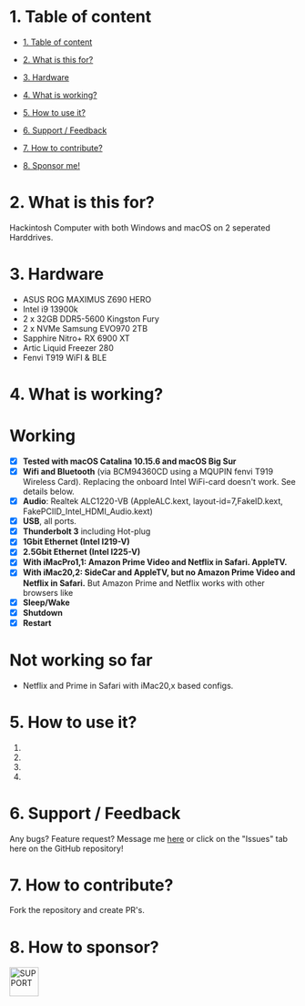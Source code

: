 # 1. Table of content
- [1. Table of content](#1-table-of-content)
- [2. What is this for?](#2-what-is-this-for)
- [3. Hardware](#3-hardware)
- [4. What is working?](#4-what-is-working)
- [5. How to use it?](#5-how-to-use-it)

- [6. Support / Feedback](#6-support--feedback)
- [7. How to contribute?](#7-how-to-contribute)
- [8. Sponsor me!](#8-how-to-sponsor)

# 2. What is this for?
Hackintosh Computer with both Windows and macOS on 2 seperated Harddrives.


# 3. Hardware
- ASUS ROG MAXIMUS Z690 HERO
- Intel i9 13900k
- 2 x 32GB DDR5-5600 Kingston Fury
- 2 x NVMe Samsung EVO970 2TB
- Sapphire Nitro+ RX 6900 XT
- Artic Liquid Freezer 280
- Fenvi T919 WiFI & BLE

# 4. What is working?

# Working
- [x] **Tested with macOS Catalina 10.15.6 and macOS Big Sur**
- [x] **Wifi and Bluetooth** (via BCM94360CD using a MQUPIN fenvi T919 Wireless Card). Replacing the onboard Intel WiFi-card doesn't work. See details below.
- [x] **Audio**: Realtek ALC1220-VB (AppleALC.kext, layout-id=7,FakeID.kext, FakePCIID_Intel_HDMI_Audio.kext)
- [x] **USB**, all ports.
- [x] **Thunderbolt 3** including Hot-plug
- [x] **1Gbit Ethernet (Intel I219-V)**
- [x] **2.5Gbit Ethernet (Intel I225-V)**
- [x] **With iMacPro1,1: Amazon Prime Video and Netflix in Safari. AppleTV.**
- [x] **With iMac20,2: SideCar and AppleTV, but no Amazon Prime Video and Netflix in Safari.** But Amazon Prime and Netflix works with other browsers like 
- [x] **Sleep/Wake**
- [x] **Shutdown**
- [x] **Restart**

# Not working so far
- Netflix and Prime in Safari with iMac20,x based configs.

# 5. How to use it?

1. 
2. 
3. 
4. 



# 6. Support / Feedback
Any bugs? Feature request? Message me [here](https://github.com/bangertech) or click on the "Issues" tab here on the GitHub repository!

# 7. How to contribute?

Fork the repository and create PR's.

# 8. How to sponsor?


<a href="https://www.paypal.com/cgi-bin/webscr?cmd=_s-xclick&hosted_button_id=FD26FHKRWS3US" target="_blank"><img src="https://pics.paypal.com/00/s/N2EwMzk4NzUtOTQ4Yy00Yjc4LWIwYmUtMTA3MWExNWIzYzMz/file.PNG" alt="SUPPORT" height="51"></a>


